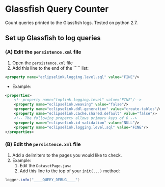 # Glassfish Query Counter

Count queries printed to the Glassfish logs.  Tested on python 2.7.

## Set up Glassfish to log queries

### (A) Edit the ```persistence.xml``` file
1.  Open the ```persistence.xml``` file
1.  Add this line to the end of the ```<properties>`` list:
```xml
<property name="eclipselink.logging.level.sql" value="FINE"/>
```
 - Example:
``` xml
<properties>
    <!--property name="toplink.logging.level" value="FINE"/-->
    <property name="eclipselink.weaving" value="false"/>
    <property name="eclipselink.ddl-generation" value="create-tables"/>
    <property name="eclipselink.cache.shared.default" value="false"/>
    <!-- The following property allows primary keys of 0 -->
    <property name="eclipselink.id-validation" value="NULL"/>
    <property name="eclipselink.logging.level.sql" value="FINE"/>
</properties>
```

### (B) Edit the ```persistence.xml``` file
1. Add a delimiters to the pages you would like to check.
1. Example: 
   1.  Edit the ```DatasetPage.java```
   1.  Add this line to the top of your ```init(...)``` method:
```java
logger.info("____QUERY_DEBUG____")
```




